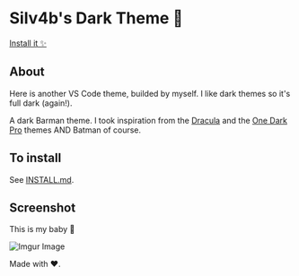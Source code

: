# Silv4b's Dark Theme 🌚

[Install it ✨]()

## About

Here is another VS Code theme, builded by myself. I like dark themes so it's full dark (again!).

A dark Barman theme. I took inspiration from the [Dracula](https://github.com/dracula/dracula-theme) and the [One Dark Pro](https://github.com/Binaryify/OneDark-Pro) themes AND Batman of course.

## To install

See [INSTALL.md](INSTALL.md).

## Screenshot

This is my baby 🎉  
  
![Imgur Image](https://imgur.com/j5SB9N0.png)  

Made with ❤.
